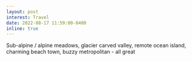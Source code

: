 ```yaml
---
layout: post
interest: Travel
date: 2022-08-17 11:59:00-0400
inline: true
---
```


Sub-alpine / alpine meadows, glacier carved valley, remote ocean island, charming beach town, buzzy metropolitan - all great
